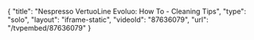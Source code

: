 {
    "title": "Nespresso VertuoLine Evoluo: How To - Cleaning Tips",
    "type": "solo",
    "layout": "iframe-static",
    "videoId": "87636079",
    "url": "\/tvpembed\/87636079"
}